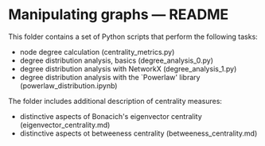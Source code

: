 # Manipulating graphs ― README

This folder contains a set of Python scripts that perform the following tasks:

-   node degree calculation (centrality_metrics.py)
-   degree distribution analysis, basics (degree_analysis_0.py)
-   degree distribution analysis with NetworkX (degree_analysis_1.py)
-   degree distribution analysis with the `Powerlaw' library (powerlaw_distribution.ipynb)

The folder includes additional description of centrality measures:

-   distinctive aspects of Bonacich's eigenvector centrality (eigenvector_centrality.md)
-   distinctive aspects ot betweeness centrality (betweeness_centrality.md)
